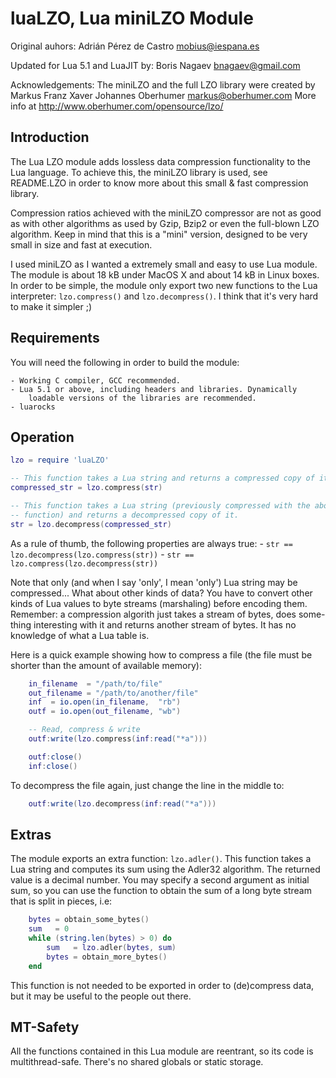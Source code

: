 # luaLZO, Lua miniLZO Module

Original auhors:
	Adrián Pérez de Castro <mobius@iespana.es>

Updated for Lua 5.1 and LuaJIT by:
	Boris Nagaev <bnagaev@gmail.com>

Acknowledgements:
	The miniLZO and the full LZO library were created by
	Markus Franz Xaver Johannes Oberhumer <markus@oberhumer.com>
	More info at http://www.oberhumer.com/opensource/lzo/


## Introduction

The Lua LZO module adds lossless data compression functionality to the Lua
language.  To achieve this, the miniLZO library is used, see README.LZO in
order to know more about this small & fast compression library.

Compression ratios achieved with the miniLZO compressor are not as good as
with other  algorithms as used by  Gzip, Bzip2 or  even the full-blown LZO
algorithm. Keep in mind that this is a "mini" version, designed to be very
small in size and fast at execution.

I used miniLZO  as I wanted a extremely  small and easy  to use Lua module.
The module is  about 18 kB under  MacOS X and about  14 kB in  Linux boxes.
In order to be simple, the module only export two new functions to the Lua
interpreter:  `lzo.compress()` and `lzo.decompress()`.
I think that it's very hard to make it simpler ;)


## Requirements

You will need the following in order to build the module:

	- Working C compiler, GCC recommended.
	- Lua 5.1 or above, including headers and libraries. Dynamically
		loadable versions of the libraries are recommended.
	- luarocks

## Operation

```lua
lzo = require 'luaLZO'

-- This function takes a Lua string and returns a compressed copy of it.
compressed_str = lzo.compress(str)

-- This function takes a Lua string (previously compressed with the above
-- function) and returns a decompressed copy of it.
str = lzo.decompress(compressed_str)
```

As a rule of thumb, the following properties are always true:
	- `str == lzo.decompress(lzo.compress(str))`
	- `str == lzo.compress(lzo.decompress(str))`

Note that only (and when I say 'only', I mean  'only') Lua string may be
compressed...  What about other kinds of data? You have to convert other
kinds of  Lua values to byte streams  (marshaling)  before encoding them.
Remember: a compression algorith just takes a stream of bytes, does some-
thing interesting with it and returns another stream of bytes. It has no
knowledge of what a Lua table is.

Here is a quick example showing how to compress a file (the file must be
shorter than the amount of available memory):

```lua
	in_filename  = "/path/to/file"
	out_filename = "/path/to/another/file"
	inf  = io.open(in_filename,  "rb")
	outf = io.open(out_filename, "wb")

	-- Read, compress & write
	outf:write(lzo.compress(inf:read("*a")))

	outf:close()
	inf:close()
```

To decompress the file again, just change the line in the middle to:

```lua
	outf:write(lzo.decompress(inf:read("*a")))
```

## Extras

The module exports an extra function: `lzo.adler()`.  This function takes a
Lua string and computes its sum using the Adler32 algorithm. The returned
value is a decimal number.  You may specify a second argument  as initial
sum, so you can use the function  to obtain the sum of a long byte stream
that is split in pieces, i.e:

```lua
	bytes = obtain_some_bytes()
	sum   = 0
	while (string.len(bytes) > 0) do
		sum   = lzo.adler(bytes, sum)
		bytes = obtain_more_bytes()
	end
```

This function is not needed to be  exported in order to (de)compress data,
but it may be useful to the people out there.

## MT-Safety

All the functions contained in this Lua module are reentrant, so its code
is multithread-safe. There's no shared globals or static storage.
